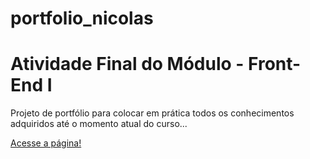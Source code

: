 # portfolio_nicolas
# Atividade Final do Módulo - Front-End I

Projeto de portfólio para colocar em prática todos os conhecimentos adquiridos até o momento atual do curso...

[Acesse a página!](https://nico-nascimento.github.io/portfolio_nicolas_growdev/)
